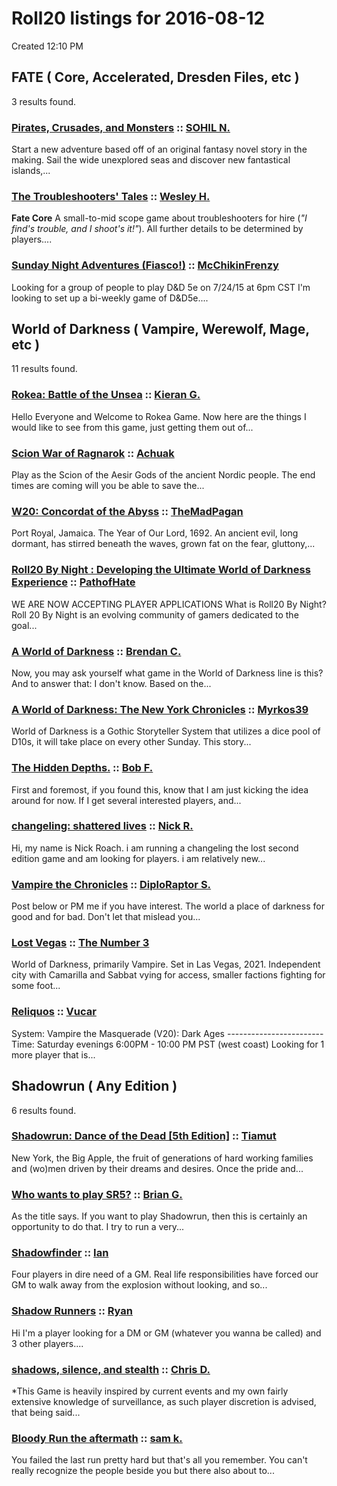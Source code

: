 # Roll20 listings for 2016-08-12
Created 12:10 PM

## FATE ( Core, Accelerated, Dresden Files, etc )
3 results found.<br>
### [Pirates, Crusades, and Monsters](https://app.roll20.net/lfg/listing/51607/pirates-crusades-and-monsters) :: [SOHIL N.](https://app.roll20.nethttps://app.roll20.net/users/1564908)
Start a new adventure based off of an original fantasy novel story in the making. Sail the wide unexplored seas and discover new fantastical islands,...

### [The Troubleshooters' Tales](https://app.roll20.net/lfg/listing/53689/the-troubleshooters-tales) :: [Wesley H.](https://app.roll20.nethttps://app.roll20.net/users/1625617)
**Fate Core** A small-to-mid scope game about troubleshooters for hire (*"I find's trouble, and I shoot's it!"*). All further details to be determined by players....

### [Sunday Night Adventures (Fiasco!)](https://app.roll20.net/lfg/listing/51776/sunday-night-adventures-fiasco) :: [McChikinFrenzy](https://app.roll20.nethttps://app.roll20.net/users/1177234)
Looking for a group of people to play D&D 5e on 7/24/15 at 6pm CST I'm looking to set up a bi-weekly game of D&D5e....

## World of Darkness ( Vampire, Werewolf, Mage, etc )
11 results found.<br>
### [Rokea: Battle of the Unsea](https://app.roll20.net/lfg/listing/53613/rokea-battle-of-the-unsea) :: [Kieran G.](https://app.roll20.nethttps://app.roll20.net/users/1299907)
Hello Everyone and Welcome to Rokea Game. Now here are the things I would like to see from this game, just getting them out of...

### [Scion War of Ragnarok](https://app.roll20.net/lfg/listing/51637/scion-war-of-ragnarok) :: [Achuak ](https://app.roll20.nethttps://app.roll20.net/users/1253269)
Play as the Scion of the Aesir Gods of the ancient Nordic people. The end times are coming will you be able to save the...

### [W20: Concordat of the Abyss](https://app.roll20.net/lfg/listing/53261/w20-concordat-of-the-abyss) :: [TheMadPagan](https://app.roll20.nethttps://app.roll20.net/users/212200)
Port Royal, Jamaica. The Year of Our Lord, 1692. An ancient evil, long dormant, has stirred beneath the waves, grown fat on the fear, gluttony,...

### [Roll20 By Night : Developing the Ultimate World of Darkness Experience](https://app.roll20.net/lfg/listing/48192/roll20-by-night-developing-the-ultimate-world-of-darkness-experience) :: [PathofHate](https://app.roll20.nethttps://app.roll20.net/users/320947)
WE ARE NOW ACCEPTING PLAYER APPLICATIONS What is Roll20 By Night? Roll 20 By Night is an evolving community of gamers dedicated to the goal...

### [A World of Darkness](https://app.roll20.net/lfg/listing/53359/a-world-of-darkness) :: [Brendan C.](https://app.roll20.nethttps://app.roll20.net/users/817697)
Now, you may ask yourself what game in the World of Darkness line is this? And to answer that: I don't know. Based on the...

### [A World of Darkness: The New York Chronicles](https://app.roll20.net/lfg/listing/45779/a-world-of-darkness-the-new-york-chronicles) :: [Myrkos39](https://app.roll20.nethttps://app.roll20.net/users/20295)
World of Darkness is a Gothic Storyteller System that utilizes a dice pool of D10s, it will take place on every other Sunday. This story...

### [The Hidden Depths.](https://app.roll20.net/lfg/listing/45315/the-hidden-depths) :: [Bob F.](https://app.roll20.nethttps://app.roll20.net/users/977224)
First and foremost, if you found this, know that I am just kicking the idea around for now. If I get several interested players, and...

### [changeling: shattered lives](https://app.roll20.net/lfg/listing/52101/changeling-shattered-lives) :: [Nick  R.](https://app.roll20.nethttps://app.roll20.net/users/305784)
Hi, my name is Nick Roach. i am running a changeling the lost second edition game and am looking for players. i am relatively new...

### [Vampire the Chronicles](https://app.roll20.net/lfg/listing/53697/vampire-the-chronicles) :: [DiploRaptor S.](https://app.roll20.nethttps://app.roll20.net/users/1586359)
Post below or PM me if you have interest. The world a place of darkness for good and for bad. Don't let that mislead you...

### [Lost Vegas](https://app.roll20.net/lfg/listing/48987/lost-vegas) :: [The Number 3](https://app.roll20.nethttps://app.roll20.net/users/620508)
World of Darkness, primarily Vampire. Set in Las Vegas, 2021. Independent city with Camarilla and Sabbat vying for access, smaller factions fighting for some foot...

### [Reliquos](https://app.roll20.net/lfg/listing/47507/reliquos) :: [Vucar](https://app.roll20.nethttps://app.roll20.net/users/1073721)
System: Vampire the Masquerade (V20): Dark Ages ------------------------ Time: Saturday evenings 6:00PM - 10:00 PM PST (west coast) Looking for 1 more player that is...

## Shadowrun ( Any Edition )
6 results found.<br>
### [Shadowrun: Dance of the Dead [5th Edition]](https://app.roll20.net/lfg/listing/23109/shadowrun-dance-of-the-dead-5th-edition) :: [Tiamut](https://app.roll20.nethttps://app.roll20.net/users/47764)
New York, the Big Apple, the fruit of generations of hard working families and (wo)men driven by their dreams and desires. Once the pride and...

### [Who wants to play SR5?](https://app.roll20.net/lfg/listing/44056/who-wants-to-play-sr5) :: [Brian G.](https://app.roll20.nethttps://app.roll20.net/users/1374026)
As the title says. If you want to play Shadowrun, then this is certainly an opportunity to do that. I try to run a very...

### [Shadowfinder](https://app.roll20.net/lfg/listing/51194/shadowfinder) :: [Ian](https://app.roll20.nethttps://app.roll20.net/users/154542)
Four players in dire need of a GM. Real life responsibilities have forced our GM to walk away from the explosion without looking, and so...

### [Shadow Runners](https://app.roll20.net/lfg/listing/53843/shadow-runners) :: [Ryan](https://app.roll20.nethttps://app.roll20.net/users/704767)
Hi I'm a player looking for a DM or GM (whatever you wanna be called) and 3 other players....

### [shadows, silence, and stealth](https://app.roll20.net/lfg/listing/47486/shadows-silence-and-stealth) :: [Chris D.](https://app.roll20.nethttps://app.roll20.net/users/1415591)
*This Game is heavily inspired by current events and my own fairly extensive knowledge of surveillance, as such player discretion is advised, that being said...

### [Bloody Run the aftermath](https://app.roll20.net/lfg/listing/52834/bloody-run-the-aftermath) :: [sam k.](https://app.roll20.nethttps://app.roll20.net/users/1244650)
You failed the last run pretty hard but that's all you remember. You can't really recognize the people beside you but there also about to...


